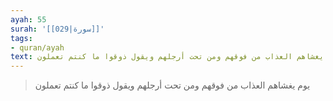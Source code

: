 ```yaml
---
ayah: 55
surah: '[[029|سورة]]'
tags:
- quran/ayah
text: يوم يغشاهم العذاب من فوقهم ومن تحت أرجلهم ويقول ذوقوا ما كنتم تعملون
---
```

> يوم يغشاهم العذاب من فوقهم ومن تحت أرجلهم ويقول ذوقوا ما كنتم تعملون
